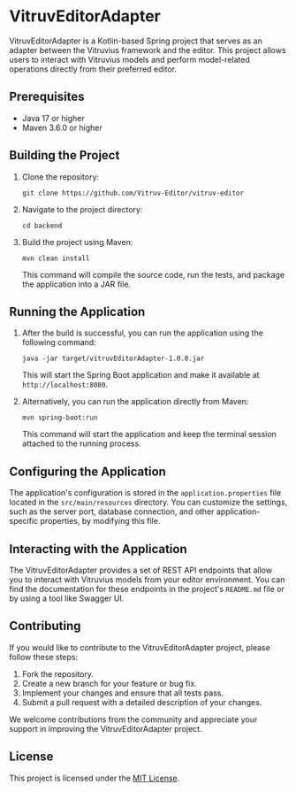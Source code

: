 # VitruvEditorAdapter

VitruvEditorAdapter is a Kotlin-based Spring project that serves as an adapter between the Vitruvius framework and the editor. This project allows users to interact with Vitruvius models and perform model-related operations directly from their preferred editor.

## Prerequisites

- Java 17 or higher
- Maven 3.6.0 or higher

## Building the Project

1. Clone the repository:

   ```
   git clone https://github.com/Vitruv-Editor/vitruv-editor
   ```

2. Navigate to the project directory:

   ```
   cd backend
   ```

3. Build the project using Maven:

   ```
   mvn clean install
   ```

   This command will compile the source code, run the tests, and package the application into a JAR file.

## Running the Application

1. After the build is successful, you can run the application using the following command:

   ```
   java -jar target/vitruvEditorAdapter-1.0.0.jar
   ```

   This will start the Spring Boot application and make it available at `http://localhost:8080`.

2. Alternatively, you can run the application directly from Maven:

   ```
   mvn spring-boot:run
   ```

   This command will start the application and keep the terminal session attached to the running process.

## Configuring the Application

The application's configuration is stored in the `application.properties` file located in the `src/main/resources` directory. You can customize the settings, such as the server port, database connection, and other application-specific properties, by modifying this file.

## Interacting with the Application

The VitruvEditorAdapter provides a set of REST API endpoints that allow you to interact with Vitruvius models from your editor environment. You can find the documentation for these endpoints in the project's `README.md` file or by using a tool like Swagger UI.

## Contributing

If you would like to contribute to the VitruvEditorAdapter project, please follow these steps:

1. Fork the repository.
2. Create a new branch for your feature or bug fix.
3. Implement your changes and ensure that all tests pass.
4. Submit a pull request with a detailed description of your changes.

We welcome contributions from the community and appreciate your support in improving the VitruvEditorAdapter project.

## License

This project is licensed under the [MIT License](LICENSE).